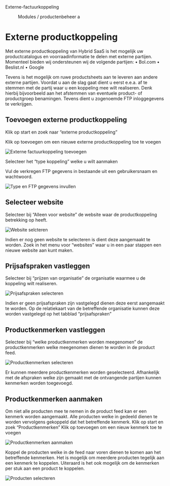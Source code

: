 <properties>
	<page>
		<title>Externe productkoppeling</title>
		<description>Externe-factuurkoppeling</description>
	</page>
	<menu>
		<position>Modules / productenbeheer</position>
		<title>Externe Factuurkoppeling</title>
		<sort>a</sort>
	</menu>
</properties>

# Externe productkoppeling #
Met externe productkoppeling van Hybrid SaaS is het mogelijk uw productcatalogus en voorraadinformatie te delen met externe partijen. Momenteel bieden wij ondersteunen wij de volgende partijen:
•	Bol.com
•	Beslist.nl
•	Google

Tevens is het mogelijk om ruwe productsheets aan te leveren aan andere externe partijen.
Voordat u aan de slag gaat dient u eerst e.e.a. af te stemmen met de partij waar u een koppeling mee wilt realiseren. Denk hierbij bijvoorbeeld aan het afstemmen van eventuele product- of productgroep benamingen. Tevens dient u zogenoemde FTP inloggegevens te verkrijgen. 

## Toevoegen externe productkoppeling ##
Klik op start en zoek naar “externe productkoppeling”

Klik op toevoegen om een nieuwe externe productkoppeling toe te voegen

![Externe factuurkoppeling toevoegen](images/externe_productkoppeling_toevoegen.jpg)

Selecteer het “type koppeling” welke u wilt aanmaken

Vul de verkregen FTP gegevens in bestaande uit een gebruikersnaam en wachtwoord.

![Type en FTP gegevens invullen](images/type_FTP_gegevens.jpg)

## Selecteer website ##
Selecteer bij “Alleen voor website” de website waar de productkoppeling betrekking op heeft. 

![Website selcteren](images/website_selecteren.jpg)

<div class="info">
Indien er nog geen website te selecteren is dient deze aangemaakt te worden. Zoek in het menu voor “websites” waar u in een paar stappen een nieuwe website aan kunt maken.
</div>

## Prijsafspraken vastleggen ##
Selecteer bij “prijzen van organisatie” de organisatie waarmee u de koppeling wilt realiseren.

![Prijsafspraken selecteren](images/prijsafspraak_selecteren.jpg)

<div class="info">
Indien er geen prijsafspraken zijn vastgelegd dienen deze eerst aangemaakt te worden. Op de relatiekaart van de betreffende organisatie kunnen deze worden vastgelegd  op het tabblad “prijsafspraken”
</div>

## Productkenmerken vastleggen ##

Selecteer bij “welke productkenmerken worden meegenomen” de productkenmerken welke meegenomen dienen te worden in de product feed.

![Productkenmerken selecteren](images/productkenmerken_selecteren.jpg)

<div class="info">
Er kunnen meerdere productkenmerken worden geselecteerd. Afhankelijk met de afspraken welke zijn gemaakt met de ontvangende partijen kunnen kenmerken worden toegevoegd.
</div>

## Productkenmerken aanmaken ##
Om niet alle producten mee te nemen in de product feed kan er een kenmerk worden aangemaakt. Alle producten welke in gedeeld dienen te worden vervolgens gekoppeld dat het betreffende kenmerk.
Klik op start en zoek “Productkenmerken” 
Klik op toevoegen om een nieuw kenmerk toe te voegen

![Productkenmerken aanmaken](images/kenmerken_aanmaken.jpg)

Koppel de producten welke in de feed naar voren dienen te komen aan het betreffende kenmerken. Het is mogelijk om meerdere producten tegelijk aan een kenmerk te koppelen. Uiteraard is het ook mogelijk om de kenmerken per stuk aan een product te koppelen.

![Producten selecteren](images/producten_selecteren.jpg)